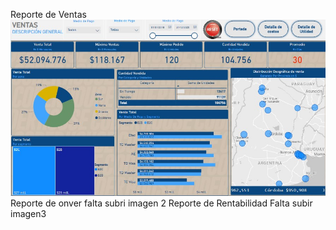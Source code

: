Reporte de Ventas
![alt text](<Captura de pantalla 2024-07-22 135846-1.jpg>)
Reporte de onver
falta subri imagen 2
Reporte de Rentabilidad
Falta subir imagen3